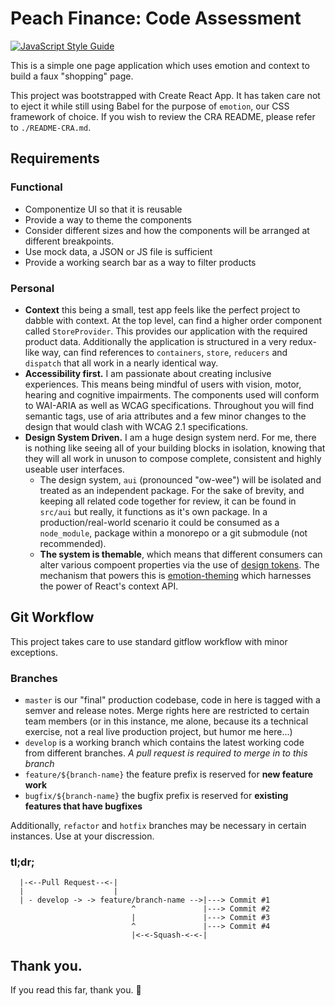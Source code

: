 # Peach Finance: Code Assessment

[![JavaScript Style Guide](https://img.shields.io/badge/code_style-standard-brightgreen.svg)](https://standardjs.com)

This is a simple one page application which uses emotion and context to build a faux "shopping" page.

This project was bootstrapped with Create React App. It has taken care not to eject it while still using Babel for the purpose of `emotion`, our CSS framework of choice. If you wish to review the CRA README, please refer to `./README-CRA.md`.

## Requirements

### Functional

- Componentize UI so that it is reusable
- Provide a way to theme the components
- Consider different sizes and how the components will be arranged at different breakpoints.
- Use mock data, a JSON or JS file is sufficient
- Provide a working search bar as a way to filter products

### Personal

- **Context** this being a small, test app feels like the perfect project to dabble with context. At the top level, can find a higher order component called `StoreProvider`. This provides our application with the required product data. Additionally the application is structured in a very redux-like way, can find references to `containers`, `store`, `reducers` and `dispatch` that all work in a nearly identical way.
- **Accessibility first.** I am passionate about creating inclusive experiences. This means being mindful of users with vision, motor, hearing and cognitive impairments. The components used will conform to WAI-ARIA as well as WCAG specifications. Throughout you will find semantic tags, use of aria attributes and a few minor changes to the design that would clash with WCAG 2.1 specifications.
- **Design System Driven.** I am a huge design system nerd. For me, there is nothing like seeing all of your building blocks in isolation, knowing that they will all work in unuson to compose complete, consistent and highly useable user interfaces.
  - The design system, `aui` (pronounced "ow-wee") will be isolated and treated as an independent package. For the sake of brevity, and keeping all related code together for review, it can be found in `src/aui` but really, it functions as it's own package. In a production/real-world scenario it could be consumed as a `node_module`, package within a monorepo or a git submodule (not recommended).
  - **The system is themable**, which means that different consumers can alter various compoent properties via the use of [design tokens](https://css-tricks.com/what-are-design-tokens/). The mechanism that powers this is [emotion-theming](https://emotion.sh/docs/theming) which harnesses the power of React's context API.

## Git Workflow

This project takes care to use standard gitflow workflow with minor exceptions.

### Branches

- `master` is our "final" production codebase, code in here is tagged with a semver and release notes. Merge rights here are restricted to certain team members (or in this instance, me alone, because its a technical exercise, not a real live production project, but humor me here...)
- `develop` is a working branch which contains the latest working code from different branches. _*A pull request is required to merge in to this branch*_
- `feature/${branch-name}` the feature prefix is reserved for **new feature work**
- `bugfix/${branch-name}` the bugfix prefix is reserved for **existing features that have bugfixes**

Additionally, `refactor` and `hotfix` branches may be necessary in certain instances. Use at your discression.

### tl;dr;

```
  |-<--Pull Request--<-|
  |                    |
  | - develop -> -> feature/branch-name -->|---> Commit #1
                           ^               |---> Commit #2
                           |               |---> Commit #3
                           ^               |---> Commit #4
                           |<-<-Squash-<-<-|
```

## Thank you.

If you read this far, thank you. 🌟
